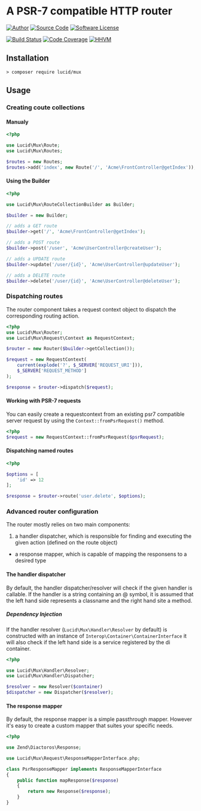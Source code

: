 # A PSR-7 compatible HTTP router

[![Author](http://img.shields.io/badge/author-iwyg-blue.svg?style=flat-square)](https://github.com/iwyg)
[![Source Code](http://img.shields.io/badge/source-lucid/mux-blue.svg?style=flat-square)](https://github.com/lucidphp/mux/tree/master)
[![Software License](https://img.shields.io/badge/license-MIT-brightgreen.svg?style=flat-square)](https://github.com/lucidphp/mux/blob/master/LICENSE.md)

[![Build Status](https://img.shields.io/travis/lucidphp/mux/master.svg?style=flat-square)](https://travis-ci.org/lucidphp/mux)
[![Code Coverage](https://img.shields.io/coveralls/lucidphp/mux/master.svg?style=flat-square)](https://coveralls.io/r/lucidphp/mux)
[![HHVM](https://img.shields.io/hhvm/lucid/mux/dev-master.svg?style=flat-square)](http://hhvm.h4cc.de/package/lucid/mux)

## Installation

```shell
> composer require lucid/mux
```

## Usage

### Creating coute collections

#### Manualy

```php
<?php

use Lucid\Mux\Route;
use Lucid\Mux\Routes;

$routes = new Routes;
$routes->add('index', new Route('/', 'Acme\FrontController@getIndex'));

```

#### Using the Builder

```php
<?php

use Lucid\Mux\RouteCollectionBuilder as Builder;

$builder = new Builder;

// adds a GET route
$builder->get('/', 'Acme\FrontController@getIndex');

// adds a POST route
$builder->post('/user', 'Acme\UserController@createUser');

// adds a UPDATE route
$builder->update('/user/{id}', 'Acme\UserController@updateUser');

// adds a DELETE route
$builder->delete('/user/{id}', 'Acme\UserController@deleteUser');

```

### Dispatching routes

The router component takes a request context object to dispatch the
corresponding routing action.

```php
<?php
use Lucid\Mux\Router;
use Lucid\Mux\Request\Context as RequestContext;

$router = new Router($builder->getCollection());

$request = new RequestContext(
    current(explode('?', $_SERVER['REQUEST_URI'])),
    $_SERVER['REQUEST_METHOD']
);

$response = $router->dispatch($request);

```

#### Working with PSR-7 requests

You can easily create a requestcontext from an existing psr7 compatible
server request by using the `Context::fromPsrRequest()` method.

```php
<?php
$request = new RequestContext::fromPsrRequest($psrRequest);
```

#### Dispatching named routes

```php
<?php

$options = [
    'id' => 12
];

$response = $router->route('user.delete', $options);
```

### Advanced router configuration

The router mostly relies on two main components:

 1. a handler dispatcher, which is responsible for finding and executing the
     given action (defined on the route object)
 - a response mapper, which is capable of mapping the responsens to a desired
    type

#### The handler dispatcher

By default, the handler dispatcher/resolver will check if the given handler is
callable. If the handler is a string containing an @ symbol, it is assumed that
the left hand side represents a classname and the right hand site a method.

##### Dependency Injection

If the handler resolver (`Lucid\Mux\Handler\Resolver` by default) is constructed
with an instance of `Interop\Container\ContainerInterface` it will also check if
the left hand side is a service registered by the di container.

```php
<?php

use Lucid\Mux\Handler\Resolver;
use Lucid\Mux\Handler\Dispatcher;

$resolver = new Resolver($container)
$dispatcher = new Dispatcher($resolver);
```

#### The response mapper

By default, the response mapper is a simple passthrough mapper. However it's easy
to create a custom mapper that suites your
specific needs.

```php
<?php

use Zend\Diactoros\Response;

use Lucid\Mux\Request\ResponseMapperInterface.php;

class PsrResponseMapper implements ResponseMapperInterface
{
    public function mapResponse($response)
    {
        return new Response($response);
    }
}
```
